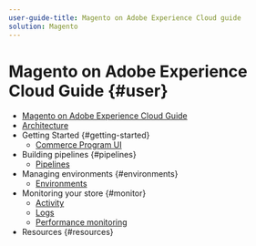 ```yaml
---
user-guide-title: Magento on Adobe Experience Cloud guide
solution: Magento
---
```


# Magento on Adobe Experience Cloud Guide {#user}

- [Magento on Adobe Experience Cloud Guide](overview.md)
- [Architecture](architecture.md)
- Getting Started {#getting-started}
  - [Commerce Program UI](/help/user/getting-started/program-tour.md)
- Building pipelines {#pipelines}
  - [Pipelines](/help/user/cicd/pipelines.md)
- Managing environments {#environments}
  - [Environments](/help/user/configure/environments.md)
- Monitoring your store {#monitor}
  - [Activity](/help/user/monitor/activity.md)
  - [Logs](/help/user/monitor/logs.md)
  - [Performance monitoring](/help/user/monitor/performance.md)
- Resources {#resources}
